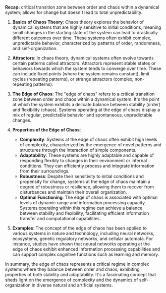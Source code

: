 **Recap:** critical transition zone between order and chaos within a dynamical system; allows for change but doesn't lead to total unpredictability.

1. **Basics of Chaos Theory**: Chaos theory explores the behavior of dynamical systems that are highly sensitive to initial conditions, meaning small changes in the starting state of the system can lead to drastically different outcomes over time. These systems often exhibit complex, unpredictable behavior, characterized by patterns of order, randomness, and self-organization.

2. **Attractors**: In chaos theory, dynamical systems often evolve towards certain patterns called attractors. Attractors represent stable states or behaviors towards which the system tends to converge over time. These can include fixed points (where the system remains constant), limit cycles (repeating patterns), or strange attractors (complex, non-repeating patterns).

3. **The Edge of Chaos**: The "edge of chaos" refers to a critical transition zone between order and chaos within a dynamical system. It's the point at which the system exhibits a delicate balance between stability (order) and flexibility (chaos). Systems operating at the edge of chaos display a mix of regular, predictable behavior and spontaneous, unpredictable changes.

4. **Properties of the Edge of Chaos**:
   - **Complexity**: Systems at the edge of chaos often exhibit high levels of complexity, characterized by the emergence of novel patterns and structures through the interaction of simple components.
   - **Adaptability**: These systems are highly adaptable and capable of responding flexibly to changes in their environment or internal conditions. They can efficiently process and integrate information from their surroundings.
   - **Robustness**: Despite their sensitivity to initial conditions and propensity for change, systems at the edge of chaos maintain a degree of robustness or resilience, allowing them to recover from disturbances and maintain their overall organization.
   - **Optimal Functioning**: The edge of chaos is associated with optimal levels of dynamic range and information processing capacity. Systems operating within this regime can achieve a balance between stability and flexibility, facilitating efficient information transfer and computational capabilities.

5. **Examples**: The concept of the edge of chaos has been applied to various systems in nature and technology, including neural networks, ecosystems, genetic regulatory networks, and cellular automata. For instance, studies have shown that neural networks operating at the edge of chaos exhibit enhanced information processing capabilities and can support complex cognitive functions such as learning and memory.

In summary, the edge of chaos represents a critical regime in complex systems where they balance between order and chaos, exhibiting properties of both stability and adaptability. It's a fascinating concept that sheds light on the emergence of complexity and the dynamics of self-organization in diverse natural and artificial systems.